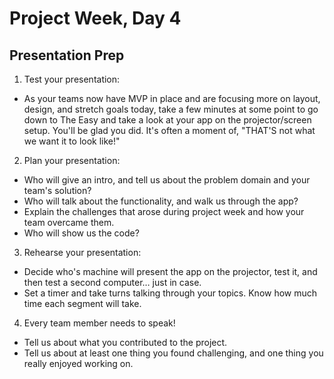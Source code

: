 # Project Week, Day 4
## Presentation Prep

1. Test your presentation:
 * As your teams now have MVP in place and are focusing more on layout, design, and stretch goals today, take a few minutes at some point to go down to The Easy and take a look at your app on the projector/screen setup. You'll be glad you did. It's often a moment of, "THAT'S not what we want it to look like!"

2. Plan your presentation:
 * Who will give an intro, and tell us about the problem domain and your team's solution?
 * Who will talk about the functionality, and walk us through the app?
 * Explain the challenges that arose during project week and how your team overcame them.
 * Who will show us the code? 

3. Rehearse your presentation:
 * Decide who's machine will present the app on the projector, test it, and then test a second computer… just in case.
 * Set a timer and take turns talking through your topics. Know how much time each segment will take.

4. Every team member needs to speak!
 * Tell us about what you contributed to the project.
 * Tell us about at least one thing you found challenging, and one thing you really enjoyed working on.

